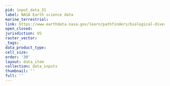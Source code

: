 ```yaml
---
pid: input_data_31
label: NASA Earth science data
marine_terrestrial: 
link: https://www.earthdata.nasa.gov/learn/pathfinders/biological-diversity-and-ecological-forecasting-data-pathfinder
open_closed: 
jurisdiction: US
raster_vector: 
_tags: 
data_product_type: 
cell_size: 
order: '30'
layout: data_item
collection: data_inputs
thumbnail: ''
full: ''
---
```

